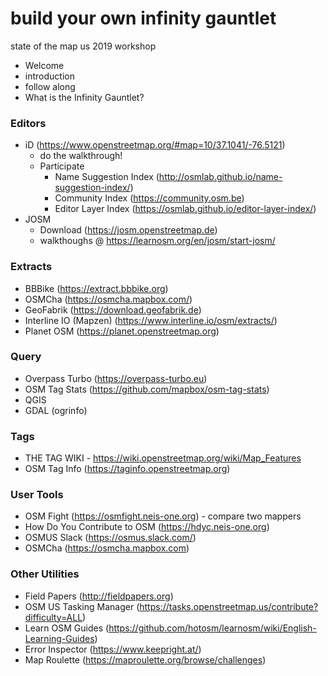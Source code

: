 # build your own infinity gauntlet
state of the map us 2019 workshop


- Welcome
 - introduction
 - follow along
- What is the Infinity Gauntlet?


### Editors
- iD (https://www.openstreetmap.org/#map=10/37.1041/-76.5121)
  - do the walkthrough!
  - Participate
    - Name Suggestion Index (http://osmlab.github.io/name-suggestion-index/)
    - Community Index (https://community.osm.be)
    - Editor Layer Index (https://osmlab.github.io/editor-layer-index/)
- JOSM
  - Download (https://josm.openstreetmap.de)
  - walkthoughs @ https://learnosm.org/en/josm/start-josm/

### Extracts
- BBBike (https://extract.bbbike.org)
- OSMCha (https://osmcha.mapbox.com/)
- GeoFabrik (https://download.geofabrik.de)
- Interline IO (Mapzen) (https://www.interline.io/osm/extracts/)
- Planet OSM (https://planet.openstreetmap.org)


### Query
- Overpass Turbo (https://overpass-turbo.eu)
- OSM Tag Stats (https://github.com/mapbox/osm-tag-stats)
- QGIS
- GDAL (ogrinfo)

### Tags
- THE TAG WIKI - https://wiki.openstreetmap.org/wiki/Map_Features
- OSM Tag Info (https://taginfo.openstreetmap.org)

### User Tools
- OSM Fight (https://osmfight.neis-one.org) - compare two mappers
- How Do You Contribute to OSM (https://hdyc.neis-one.org)
- OSMUS Slack (https://osmus.slack.com/)
- OSMCha (https://osmcha.mapbox.com)

### Other Utilities
- Field Papers (http://fieldpapers.org)
- OSM US Tasking Manager (https://tasks.openstreetmap.us/contribute?difficulty=ALL)
- Learn OSM Guides (https://github.com/hotosm/learnosm/wiki/English-Learning-Guides)
- Error Inspector (https://www.keepright.at/)
- Map Roulette (https://maproulette.org/browse/challenges)
